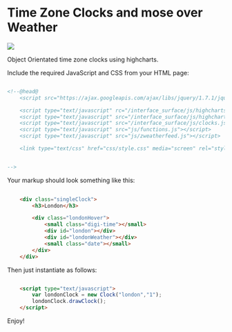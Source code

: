 Time Zone Clocks and mose over Weather 
================

[![](https://raw.github.com/sopmac/Clock-and-weather/master/screenshot.png)](https://raw.github.com/sopmac/Clock-and-weather/master/screenshot.png)

Object Orientated time zone clocks using highcharts.


Include the required JavaScript and CSS from your HTML page:

```html

<!--@head@
	<script src="https://ajax.googleapis.com/ajax/libs/jquery/1.7.1/jquery.min.js"></script>

	<script type="text/javascript" rc="/interface_surface/js/highcharts.js"></script>
	<script type="text/javascript" src="/interface_surface/js/highcharts-more.js"></script>
	<script type="text/javascript" src="/interface_surface/js/clocks.js" type="text/javascript"></script>
	<script type="text/javascript" src="js/functions.js"></script>
	<script type="text/javascript" src="js/zweatherfeed.js"></script>

	<link type="text/css" href="css/style.css" media="screen" rel="stylesheet" />


-->

```
Your markup should look something like this:

```html
	
	<div class="singleClock">
		<h3>London</h3>

		<div class="londonHover">
			<small class="digi-time"></small>
			<div id="london"></div>
			<div id="londonWeather"></div>
			<small class="date"></small>
		</div>
	</div>

```

Then just instantiate as follows:

```html

	<script type="text/javascript">
		var londonClock = new Clock("london","1");
		londonClock.drawClock();
	</script>

```

Enjoy!